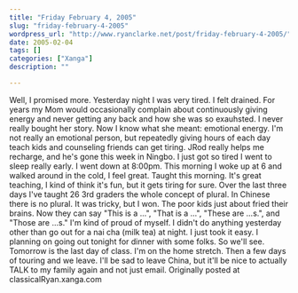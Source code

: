 ```yaml
---
title: "Friday February 4, 2005"
slug: "friday-february-4-2005"
wordpress_url: "http://www.ryanclarke.net/post/friday-february-4-2005/"
date: 2005-02-04
tags: []
categories: ["Xanga"]
description: ""

---
```


Well, I promised more. Yesterday night I was very tired. I felt drained. For years my Mom would occasionally complain about continuously giving energy and never getting any back and how she was so exauhsted. I never really bought her story. Now I know what she meant: emotional energy. I'm not really an emotional person, but repeatedly giving hours of each day teach kids and counseling friends can get tiring. JRod really helps me recharge, and he's gone this week in Ningbo. I just got so tired I went to sleep really early. I went down at 8:00pm.
 This morning I woke up at 6 and walked around in the cold, I feel great. Taught this morning. It's great teaching, I kind of think it's fun, but it gets tiring for sure. Over the last three days I've taught 26 3rd graders the whole concept of plural. In Chinese there is no plural. It was tricky, but I won. The poor kids just about fried their brains. Now they can say "This is a ...", "That is a ...", "These are ...s.", and "Those are ...s." I'm kind of proud of myself. I didn't do anything yesterday other than go out for a nai cha (milk tea) at night. I just took it easy. I planning on going out tonight for dinner with some folks. So we'll see.
 Tomorrow is the last day of class. I'm on the home stretch. Then a few days of touring and we leave. I'll be sad to leave China, but it'll be nice to actually TALK to my family again and not just email.
Originally posted at classicalRyan.xanga.com

